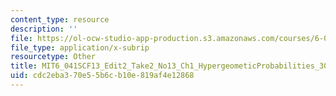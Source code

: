 ```yaml
---
content_type: resource
description: ''
file: https://ol-ocw-studio-app-production.s3.amazonaws.com/courses/6-041sc-probabilistic-systems-analysis-and-applied-probability-fall-2013/cdc2eba370e55b6cb10e819af4e12868_MIT6_041SCF13_Edit2_Take2_No13_Ch1_HypergeometicProbabilities_300k.vtt
file_type: application/x-subrip
resourcetype: Other
title: MIT6_041SCF13_Edit2_Take2_No13_Ch1_HypergeometicProbabilities_300k.srt
uid: cdc2eba3-70e5-5b6c-b10e-819af4e12868
---
```

